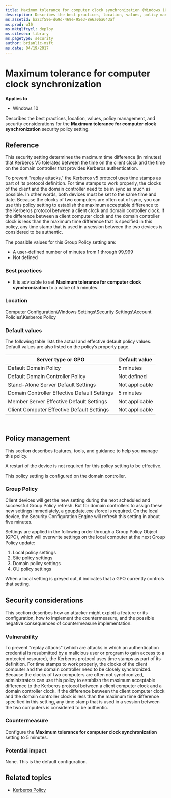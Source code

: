 ```yaml
---
title: Maximum tolerance for computer clock synchronization (Windows 10)
description: Describes the best practices, location, values, policy management, and security considerations for the Maximum tolerance for computer clock synchronization security policy setting.
ms.assetid: ba2cf59e-d69d-469e-95e3-8e6a0ba643af
ms.prod: w10
ms.mktglfcycl: deploy
ms.sitesec: library
ms.pagetype: security
author: brianlic-msft
ms.date: 04/19/2017
---
```


# Maximum tolerance for computer clock synchronization

**Applies to**
-   Windows 10

Describes the best practices, location, values, policy management, and security considerations for the **Maximum tolerance for computer clock synchronization** security policy setting.

## Reference

This security setting determines the maximum time difference (in minutes) that Kerberos V5 tolerates between the time on the client clock and the time on the domain controller that provides Kerberos authentication.

To prevent "replay attacks," the Kerberos v5 protocol uses time stamps as part of its protocol definition. For time stamps to work properly, the clocks of the client and the domain controller need to be in sync as much as possible. In other words, both devices must be set to the same time and date. 
Because the clocks of two computers are often out of sync, you can use this policy setting to establish the maximum acceptable difference to the Kerberos protocol between a client clock and domain controller clock. If the difference between a client computer clock and the domain controller clock is less than the maximum time difference that is specified in this policy, any time stamp that is used in a session between the two devices is considered to be authentic.

The possible values for this Group Policy setting are:

-   A user-defined number of minutes from 1 through 99,999
-   Not defined

### Best practices

-   It is advisable to set **Maximum tolerance for computer clock synchronization** to a value of 5 minutes.

### Location

Computer Configuration\\Windows Settings\\Security Settings\\Account Policies\\Kerberos Policy

### Default values

The following table lists the actual and effective default policy values. Default values are also listed on the policy’s property page.

| Server type or GPO | Default value |
| - | - |
| Default Domain Policy| 5 minutes| 
| Default Domain Controller Policy | Not defined| 
| Stand-Alone Server Default Settings | Not applicable| 
| Domain Controller Effective Default Settings| 5 minutes| 
| Member Server Effective Default Settings | Not applicable| 
| Client Computer Effective Default Settings | Not applicable| 
 
## Policy management

This section describes features, tools, and guidance to help you manage this policy.

A restart of the device is not required for this policy setting to be effective.

This policy setting is configured on the domain controller.

### Group Policy

Client devices will get the new setting during the next scheduled and successful Group Policy refresh. But for domain controllers to assign these new settings immediately, a gpupdate.exe /force is required. On the local device, the Security Configuration Engine will refresh this setting in about five minutes.

Settings are applied in the following order through a Group Policy Object (GPO), which will overwrite settings on the local computer at the next Group Policy update:

1.  Local policy settings
2.  Site policy settings
3.  Domain policy settings
4.  OU policy settings

When a local setting is greyed out, it indicates that a GPO currently controls that setting.

## Security considerations

This section describes how an attacker might exploit a feature or its configuration, how to implement the countermeasure, and the possible negative consequences of countermeasure implementation.

### Vulnerability

To prevent "replay attacks" (which are attacks in which an authentication credential is resubmitted by a malicious user or program to gain access to a protected resource), the Kerberos protocol uses time stamps as part of its definition. For time stamps to work properly, the clocks of the client computer and the domain controller need to be closely synchronized. Because the clocks of two computers are often not synchronized, administrators can use this policy to establish the maximum acceptable difference to the Kerberos protocol between a client computer clock and a domain controller clock. If the difference between the client computer clock and the domain controller clock is less than the maximum time difference specified in this setting, any time stamp that is used in a session between the two computers is considered to be authentic.

### Countermeasure

Configure the **Maximum tolerance for computer clock synchronization** setting to 5 minutes.

### Potential impact

None. This is the default configuration.

## Related topics

- [Kerberos Policy](kerberos-policy.md)
